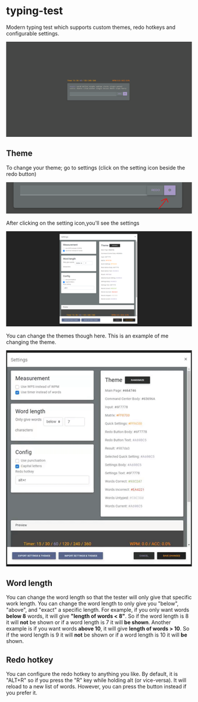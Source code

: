 # typing-test

Modern typing test which supports custom themes, redo hotkeys and configurable settings.

![](images/main.png)

## Theme
To change your theme; go to settings (click on the setting icon beside the redo button)

![](images/settingsIcon.png)

After clicking on the setting icon,you'll see the settings

![](images/settings.png)

You can change the themes though here. This is an example of me changing the theme.

![](images/changingTheme.gif)

## Word length
You can change the word length so that the tester will only give that specific work length.
You can change the word length to only give you "below", "above", and "exact"
a specific length. For example, if you only want words **below 8** words, it will give
**"length of words < 8"**. So if the word length is 8 it will **__not__** be shown or if a word length
is 7 it will **__be shown__**. Another example is if you want words **above 10**, it will give
**length of words > 10**. So if the word length is 9 it will **__not__** be shown or if a word length
is 10 it will **__be__** shown.

## Redo hotkey
You can configure the redo hotkey to anything you like. By default, it is "ALT+R" so if you press
the "R" key while holding alt (or vice-versa). It will reload to a new list of words. However, you
can press the button instead if you prefer it.
